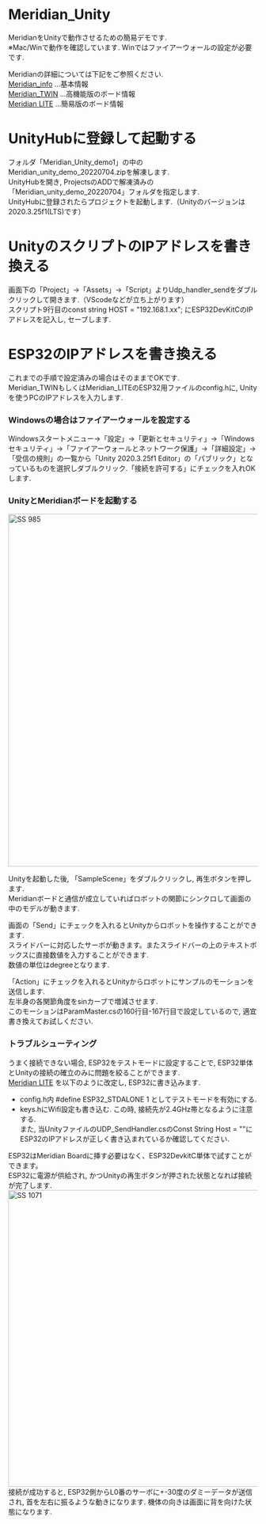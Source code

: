 # Meridian_Unity  
MeridianをUnityで動作させるための簡易デモです.  
※Mac/Winで動作を確認しています. Winではファイアーウォールの設定が必要です.   
  
Meridianの詳細については下記をご参照ください.  
[Meridian_info](https://ninagawa123.github.io/Meridian_info/) ...基本情報  
[Meridian_TWIN](https://github.com/Ninagawa123/Meridian_TWIN) ...高機能版のボード情報  
[Meridian LITE](https://github.com/Ninagawa123/Meridian_LITE) ...簡易版のボード情報  
  
#  UnityHubに登録して起動する  
フォルダ「Meridian_Unity_demo1」の中のMeridian_unity_demo_20220704.zipを解凍します.   
UnityHubを開き, ProjectsのADDで解凍済みの「Meridian_unity_demo_20220704」フォルダを指定します.   
UnityHubに登録されたらプロジェクトを起動します.（Unityのバージョンは2020.3.25f1(LTS)です） 
  
#  UnityのスクリプトのIPアドレスを書き換える
画面下の「Project」→「Assets」→「Script」よりUdp_handler_sendをダブルクリックして開きます.（VScodeなどが立ち上がります）  
スクリプト9行目のconst string HOST = "192.168.1.xx"; にESP32DevKitCのIPアドレスを記入し, セーブします. 

#  ESP32のIPアドレスを書き換える
これまでの手順で設定済みの場合はそのままでOKです.  
Meridian_TWINもしくはMeridian_LITEのESP32用ファイルのconfig.hに, Unityを使うPCのIPアドレスを入力します.  
  
### Windowsの場合はファイアーウォールを設定する
Windowsスタートメニュー→「設定」→「更新とセキュリティ」→「Windowsセキュリティ」→「ファイアーウォールとネットワーク保護」→「詳細設定」→「受信の規則」の一覧から「Unity 2020.3.25f1 Editor」の「パブリック」となっているものを選択しダブルクリック.「接続を許可する」にチェックを入れOKします. 

###  UnityとMeridianボードを起動する  
<img width="713" alt="SS 985" src="https://github.com/Ninagawa123/Meridian_Unity/assets/8329123/f9d9acb3-04d4-448b-be3d-c8904458f31e">  
  
Unityを起動した後, 「SampleScene」をダブルクリックし, 再生ボタンを押します.  
Meridianボードと通信が成立していればロボットの関節にシンクロして画面の中のモデルが動きます.  
  
画面の「Send」にチェックを入れるとUnityからロボットを操作することができます.  
スライドバーに対応したサーボが動きます。またスライドバーの上のテキストボックスに直接数値を入力することができます.  
数値の単位はdegreeとなります.  
  
「Action」にチェックを入れるとUnityからロボットにサンプルのモーションを送信します.  
左半身の各関節角度をsinカーブで増減させます.  
このモーションはParamMaster.csの160行目-167行目で設定しているので, 適宜書き換えてお試しください.  

###  トラブルシューティング  
うまく接続できない場合, ESP32をテストモードに設定することで, ESP32単体とUnityの接続の確立のみに問題を絞ることができます.  
[Meridian LITE](https://github.com/Ninagawa123/Meridian_LITE) を以下のように改定し, ESP32に書き込みます.  
- config.h内 #define ESP32_STDALONE 1 としてテストモードを有効にする.  
- keys.hにWifi設定も書き込む. この時, 接続先が2.4GHz帯となるように注意する.  
また, 当UnityファイルのUDP_SendHandler.csのConst String Host = ""にESP32のIPアドレスが正しく書き込まれているか確認してください.  
  
ESP32はMeridian Boardに挿す必要はなく、ESP32DevkitC単体で試すことができます。  
ESP32に電源が供給され, かつUnityの再生ボタンが押された状態となれば接続が完了します.  
<img width="600" alt="SS 1071" src="https://github.com/Ninagawa123/Meridian_Unity/assets/8329123/bf4f53e0-c676-4926-af17-b79a60cd3c8b">  
接続が成功すると, ESP32側からL0番のサーボに+-30度のダミーデータが送信され, 首を左右に振るような動きになります. 機体の向きは画面に背を向けた状態になります.  
